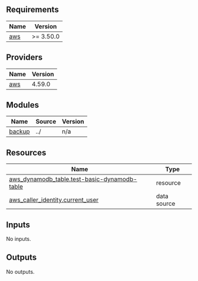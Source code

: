 <!-- BEGIN_TF_DOCS -->
## Requirements

| Name | Version |
|------|---------|
| <a name="requirement_aws"></a> [aws](#requirement\_aws) | >= 3.50.0 |

## Providers

| Name | Version |
|------|---------|
| <a name="provider_aws"></a> [aws](#provider\_aws) | 4.59.0 |

## Modules

| Name | Source | Version |
|------|--------|---------|
| <a name="module_backup"></a> [backup](#module\_backup) | ../ | n/a |

## Resources

| Name | Type |
|------|------|
| [aws_dynamodb_table.test-basic-dynamodb-table](https://registry.terraform.io/providers/hashicorp/aws/latest/docs/resources/dynamodb_table) | resource |
| [aws_caller_identity.current_user](https://registry.terraform.io/providers/hashicorp/aws/latest/docs/data-sources/caller_identity) | data source |

## Inputs

No inputs.

## Outputs

No outputs.
<!-- END_TF_DOCS -->